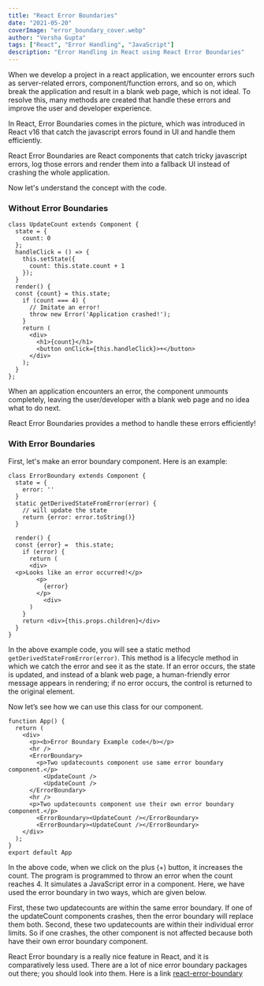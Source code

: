 ```yaml
---
title: "React Error Boundaries"
date: "2021-05-20"
coverImage: "error_boundary_cover.webp"
author: "Versha Gupta"
tags: ["React", "Error Handling", "JavaScript"]
description: "Error Handling in React using React Error Boundaries"
---
```


When we develop a project in a react application, we encounter errors such as server-related errors, component/function errors, and so on, which break the application and result in a blank web page, which is not ideal. To resolve this, many methods are created that handle these errors and improve the user and developer experience.

In React, Error Boundaries comes in the picture, which was introduced in React v16 that catch the javascript errors found in UI  and handle them efficiently. 

React Error Boundaries are React components that catch tricky javascript errors, log those errors and render them into a fallback UI instead of crashing the whole application.

Now let's understand the concept with the code.

### Without Error Boundaries

```JS
class UpdateCount extends Component {
  state = {
    count: 0
  };
  handleClick = () => {
    this.setState({
      count: this.state.count + 1
    });
  }
  render() {
  const {count} = this.state;
    if (count === 4) {
      // Imitate an error!
      throw new Error('Application crashed!');
    }
    return (
      <div>
        <h1>{count}</h1>
        <button onClick={this.handleClick}>+</button>
      </div>
    );
  }
};
```

When an application encounters an error, the component unmounts completely, leaving the user/developer with a blank web page and no idea what to do next.

React Error Boundaries provides a method to handle these errors efficiently!

### With Error Boundaries

First, let's make an error boundary component. Here is an example:

```JS
class ErrorBoundary extends Component {
  state = {
    error: ''
  }
  static getDerivedStateFromError(error) { 
    // will update the state 
    return {error: error.toString()}
  }
  
  render() {
  const {error} =  this.state;
    if (error) {
      return (
      <div>
  <p>Looks like an error occurred!</p>
        <p>
          {error}
        </p>
          <div>
      )
    }
    return <div>{this.props.children}</div>
  }
}
```


In the above example code, you will see a static method `getDerivedStateFromError(error)`. This method is a lifecycle method in which we catch the error and see it as the state. If an error occurs, the state is updated, and instead of a blank web page, a human-friendly error message appears in rendering; if no error occurs, the control is returned to the original element.

Now let’s see how we can use this <ErrorBoundary> class for our <UpdateCount> component.

```JS
function App() {  
  return (  
    <div>  
      <p><b>Error Boundary Example code</b></p>  
      <hr />  
      <ErrorBoundary>  
        <p>Two updatecounts component use same error boundary component.</p>  
          <UpdateCount />  
          <UpdateCount />  
      </ErrorBoundary>  
      <hr />  
      <p>Two updatecounts component use their own error boundary component.</p>  
        <ErrorBoundary><UpdateCount /></ErrorBoundary>  
        <ErrorBoundary><UpdateCount /></ErrorBoundary>  
    </div>  
  );  
}  
export default App 
```

In the above code, when we click on the plus (+) button, it increases the count. The program is programmed to throw an error when the count reaches 4. It simulates a JavaScript error in a component. Here, we have used the error boundary in two ways, which are given below.

First, these two updatecounts are within the same error boundary. If one of the updateCount components crashes, then the error boundary will replace them both.
Second, these two updatecounts are within their individual error limits. So if one crashes, the other component is not affected because both have their own error boundary component.

React Error boundary is a really nice feature in React, and it is comparatively less used.
There are a lot of nice error boundary packages out there; you should look into them.  Here is a link  [react-error-boundary](https://github.com/bvaughn/react-error-boundary#readme)


